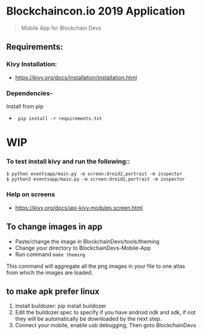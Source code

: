 Blockchaincon.io 2019 Application
=======
> Mobile App for Blockchain Devs

## Requirements:
### Kivy Installation:
-   https://kivy.org/docs/installation/installation.html
### Dependencies-
Install from pip
-  ` pip install -r requirements.txt`

WIP
====

### To test install kivy and run the following::

    $ python eventsapp/main.py -m screen:droid2,portrait -m inspector
    $ python3 eventsapp/main.py -m screen:droid2,portrait -m inspector

### Help on screens
- https://kivy.org/docs/api-kivy.modules.screen.html

## To change images in app
   - Paste/change the image in BlockchainDevs/tools/theming
   - Change your directory to BlockchainDevs-Mobile-App
   - Run command ``make theming``

This command will aggregate all the png images in your file to one atlas
from which the images are loaded.

## to make apk **prefer linux**

1. Install buildozer: pip install buildozer
2. Edit the buildozer.spec to specify if you have android ndk and sdk,
   if not they will be automatically be downloaded by the next step.
3. Connect your mobile, enable usb debugging, Then goto BlockchainDevs